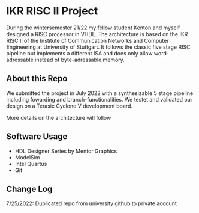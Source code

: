 # IKR RISC II Project
During the wintersemester 21/22 my fellow student Kenton and myself designed a RISC processor in VHDL. The architecture is based on the IKR RISC II of the Institute of Communication Networks and Computer Engineering at University of Stuttgart.
It follows the classic five stage RISC pipeline but implements a different ISA and does only allow word-adressable instead of byte-adressable memory.

## About this Repo
We submitted the project in July 2022 with a synthesizable 5 stage pipeline including fowarding and branch-functionalities. We testet and validated our design on a Terasic Cyclone V development board.

More details on the architecture will follow

## Software Usage
- HDL Designer Series by Mentor Graphics
- ModelSim
- Intel Quartus
- Git

## Change Log
7/25/2022: Duplicated repo from university github to private account